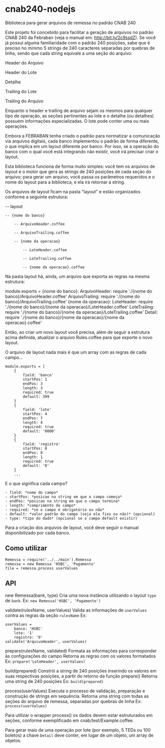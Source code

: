 # cnab240-nodejs
Biblioteca para gerar arquivos de remessa no padrão CNAB 240

Este projeto foi concebido para facilitar a geração de arquivos no padrão CNAB 240 da Febraban (veja o manual em: http://bit.ly/2c9ssdZ). Se você já possui alguma familiaridade com o padrão 240 posições, sabe que é preciso no mínimo 5 strings de 240 caracteres separadas por quebras de linha, sendo que cada string equivale a uma seção do arquivo:

Header do Arquivo

Header do Lote

Detalhe

Trailing do Lote

Trailing do Arquivo

Enquanto o header e trailing de arquivo sejam os mesmos para qualquer tipo de operação, as seções pertinentes ao lote e o detalhe (ou detalhes) possuem informações especializadas. O lote pode conter uma ou mais operações.

Embora a FEBRABAN tenha criado o padrão para normatizar a comunicação via arquivos digitais, cada banco implementou o padrão de forma diferente, o que implica em um layout diferente por banco. Por isso, se a operação do banco com o qual você está integrando não existir, você irá precisar criar o layout.

Esta biblioteca funciona de forma muito simples: você tem os arquivos de layout e o motor que gera as strings de 240 posições de cada seção do arquivo; para gerar um arquivo, você passa os parâmetros requeridos e o nome do layout para a biblioteca, e ela irá retornar a string.

Os arquivos de layout ficam na pasta "layout" e estão organizados conforme a seguinte estrutura:

-- layout

    -- {nome do banco}
    
        -- ArquivoHeader.coffee
        
        -- ArquivoTrailing.coffee
        
        -- {nome da operacao}
        
            -- LoteHeader.coffee
            
            -- LoteTrailing.coffee
            
            -- {nome da operacao}.coffee
            

Na pasta layout há, ainda, um arquivo que exporta as regras na mesma estrutura:

module.exports =
    {nome do banco}:
        ArquivoHeader: require './{nome do banco}/ArquivoHeader.coffee'
        ArquivoTrailing: require './{nome do banco}/ArquivoTrailing.coffee'
        {nome da operacao}:
            LoteHeader: require './{nome do banco}/{nome da operacao}/LoteHeader.coffee'
            LoteTrailing: require './{nome do banco}/{nome da operacao}/LoteTrailing.coffee'
            Detail: require './{nome do banco}/{nome da operacao}/{nome da operacao}.coffee'

Então, ao criar um novo layout você precisa, além de seguir a estrutura acima definida, atualizar o arquivo Rules.coffee para que exporte o novo layout.

O arquivo de layout nada mais é que um array com as regras de cada campo...


```
module.exports = [
    {
        field: 'banco'
        startPos: 1
        endPos: 3
        length: 3
        required: true
        default: 399
    }
    {
        field: 'lote'
        startPos: 4
        endPos: 7
        length: 4
        required: true
        default: '0000'
    }
    {
        field: 'registro'
        startPos: 8
        endPos: 8
        length: 1
        required: true
        default: '0'
    }
    ...
```

E o que significa cada campo?

    - field: *nome do campo*
    - startPos: *posicao na string em que o campo começa*
    - endPos: *posicao na string em que o campo termina*
    - length: *comprimento do campo*
    - required: *se o campo é obrigatório ou não*
    - default: *valor padrão do campo (seja ele fixo ou não)* (opcional)
    - type: *tipo do dado* (opcional se o campo default existir)

Para a criação dos arquivos de layout, você deve seguir o manual disponibilizado por cada banco.

## Como utilizar

```
Remessa = require('../../main').Remessa
remessa = new Remessa 'HSBC', 'Pagamento'
file = remessa.process userValues
```

## API

new Remessa(bank, type)
Cria uma nova instância utilizando o layout `type` de `bank`.
Ex:
`new Remessa('HSBC', 'Pagamento')`

validate(rulesName, userValues)
Valida as informações de `userValues` contra as regras da seção `rulesName`
Ex:
```
userValues =
    banco: 'HSBC'
    lote: '1'
    registro: '0'
validate('ArquivoHeader', userValues)
```

prepare(rulesName, validated)
Formata as informações para corresponder às configurações do campo
Retorna as regras com os valores formatados
Ex: `prepare('LoteHeader', userValues)`

build(prepared)
Constrói a string de 240 posições inserindo os valores em suas respectivas posições, a partir do retorno da função prepare()
Retorna uma string de 240 posições
Ex: `build(prepared)`

process(userValues)
Executa o processo de validação, preparação e construção de strings em sequência.
Retorna uma string com todas as seções do arquivo de remessa, separadas por quebras de linha
Ex: `process(userValues)`


Para utilizar o wrapper process() os dados devem estar estruturados em seções, conforme exemplificado em cnab/test/Example.coffee.

Para gerar mais de uma operação por lote (por exemplo, 5 TEDs ou 100 boletos) a chave `Detail` deve conter, em lugar de um objeto, um array de objetos.




